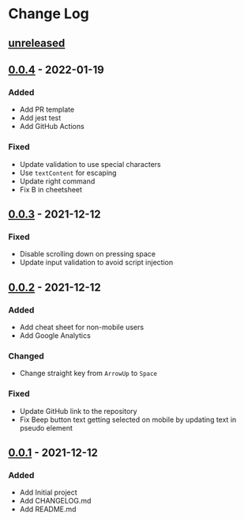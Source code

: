 # Change Log

## [unreleased]

## [0.0.4] - 2022-01-19

### Added

- Add PR template
- Add jest test
- Add GitHub Actions

### Fixed

- Update validation to use special characters
- Use `textContent` for escaping
- Update right command
- Fix B in cheetsheet

## [0.0.3] - 2021-12-12

### Fixed

- Disable scrolling down on pressing space
- Update input validation to avoid script injection

## [0.0.2] - 2021-12-12

### Added

- Add cheat sheet for non-mobile users
- Add Google Analytics

### Changed

- Change straight key from `ArrowUp` to `Space`

### Fixed

- Update GitHub link to the repository
- Fix Beep button text getting selected on mobile by updating text in pseudo element

## [0.0.1] - 2021-12-12

### Added

- Add Initial project
- Add CHANGELOG.md
- Add README.md

[unreleased]: https://github.com/shyamajp/cw-chat/compare/v0.0.4...HEAD
[0.0.4]: https://github.com/shyamajp/cw-chat/compare/v0.0.3...v0.0.4
[0.0.3]: https://github.com/shyamajp/cw-chat/compare/v0.0.2...v0.0.3
[0.0.2]: https://github.com/shyamajp/cw-chat/compare/v0.0.1...v0.0.2
[0.0.1]: https://github.com/shyamajp/cw-chat/releases/tag/v0.0.1
